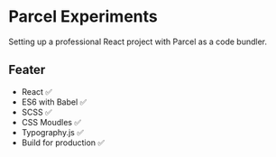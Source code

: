 # Parcel Experiments

Setting up a professional React project with Parcel as a code bundler.

## Feater
- React ✅
- ES6 with Babel ✅
- SCSS ✅
- CSS Moudles ✅
- Typography.js ✅
- Build for production ✅